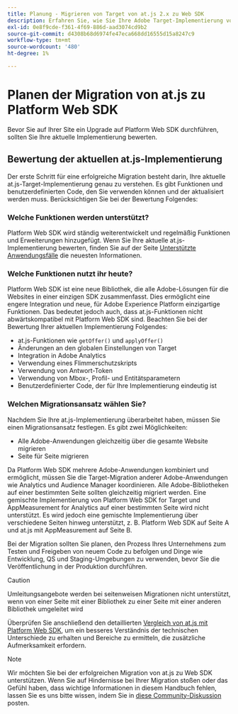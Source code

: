 ```yaml
---
title: Planung - Migrieren von Target von at.js 2.x zu Web SDK
description: Erfahren Sie, wie Sie Ihre Adobe Target-Implementierung von at.js 2.x auf Adobe Experience Platform Web SDK planen.
exl-id: 0e8f9cde-f361-4f69-886d-aad3074cd9b2
source-git-commit: d4308b68d6974fe47eca668dd16555d15a8247c9
workflow-type: tm+mt
source-wordcount: '480'
ht-degree: 1%

---
```


# Planen der Migration von at.js zu Platform Web SDK

Bevor Sie auf Ihrer Site ein Upgrade auf Platform Web SDK durchführen, sollten Sie Ihre aktuelle Implementierung bewerten.

## Bewertung der aktuellen at.js-Implementierung

Der erste Schritt für eine erfolgreiche Migration besteht darin, Ihre aktuelle at.js-Target-Implementierung genau zu verstehen. Es gibt Funktionen und benutzerdefinierten Code, den Sie verwenden können und der aktualisiert werden muss. Berücksichtigen Sie bei der Bewertung Folgendes:

### Welche Funktionen werden unterstützt?

Platform Web SDK wird ständig weiterentwickelt und regelmäßig Funktionen und Erweiterungen hinzugefügt. Wenn Sie Ihre aktuelle at.js-Implementierung bewerten, finden Sie auf der Seite [Unterstützte Anwendungsfälle](https://github.com/orgs/adobe/projects/18/views/1) die neuesten Informationen.

### Welche Funktionen nutzt ihr heute?

Platform Web SDK ist eine neue Bibliothek, die alle Adobe-Lösungen für die Websites in einer einzigen SDK zusammenfasst. Dies ermöglicht eine engere Integration und neue, für Adobe Experience Platform einzigartige Funktionen. Das bedeutet jedoch auch, dass at.js-Funktionen nicht abwärtskompatibel mit Platform Web SDK sind. Beachten Sie bei der Bewertung Ihrer aktuellen Implementierung Folgendes:

- at.js-Funktionen wie `getOffer()` und `applyOffer()`
- Änderungen an den globalen Einstellungen von Target
- Integration in Adobe Analytics
- Verwendung eines Flimmerschutzskripts
- Verwendung von Antwort-Token
- Verwendung von Mbox-, Profil- und Entitätsparametern
- Benutzerdefinierter Code, der für Ihre Implementierung eindeutig ist

### Welchen Migrationsansatz wählen Sie?

Nachdem Sie Ihre at.js-Implementierung überarbeitet haben, müssen Sie einen Migrationsansatz festlegen. Es gibt zwei Möglichkeiten:

- Alle Adobe-Anwendungen gleichzeitig über die gesamte Website migrieren
- Seite für Seite migrieren

Da Platform Web SDK mehrere Adobe-Anwendungen kombiniert und ermöglicht, müssen Sie die Target-Migration anderer Adobe-Anwendungen wie Analytics und Audience Manager koordinieren. Alle Adobe-Bibliotheken auf einer bestimmten Seite sollten gleichzeitig migriert werden. Eine gemischte Implementierung von Platform Web SDK for Target und AppMeasurement for Analytics auf einer bestimmten Seite wird nicht unterstützt. Es wird jedoch eine gemischte Implementierung über verschiedene Seiten hinweg unterstützt, z. B. Platform Web SDK auf Seite A und at.js mit AppMeasurement auf Seite B.

Bei der Migration sollten Sie planen, den Prozess Ihres Unternehmens zum Testen und Freigeben von neuem Code zu befolgen und Dinge wie Entwicklung, QS und Staging-Umgebungen zu verwenden, bevor Sie die Veröffentlichung in der Produktion durchführen.

>[!CAUTION]
>
>Umleitungsangebote werden bei seitenweisen Migrationen nicht unterstützt, wenn von einer Seite mit einer Bibliothek zu einer Seite mit einer anderen Bibliothek umgeleitet wird


Überprüfen Sie anschließend den detaillierten [Vergleich von at.js mit Platform Web SDK](detailed-comparison.md), um ein besseres Verständnis der technischen Unterschiede zu erhalten und Bereiche zu ermitteln, die zusätzliche Aufmerksamkeit erfordern.

>[!NOTE]
>
>Wir möchten Sie bei der erfolgreichen Migration von at.js zu Web SDK unterstützen. Wenn Sie auf Hindernisse bei Ihrer Migration stoßen oder das Gefühl haben, dass wichtige Informationen in diesem Handbuch fehlen, lassen Sie es uns bitte wissen, indem Sie in [diese Community-Diskussion](https://experienceleaguecommunities.adobe.com/t5/adobe-experience-platform-data/tutorial-discussion-migrate-target-from-at-js-to-web-sdk/m-p/575587#M463) posten.
